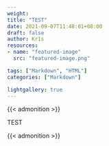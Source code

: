 ```yaml
---
weight:
title: "TEST"
date: 2021-09-07T11:48:01+08:00
draft: false
author: Kr1s
resources:
- name: "featured-image"
  src: "featured-image.png"

tags: ["Markdown", "HTML"]
categories: ["Markdown"]

lightgallery: true
---
```


{{< admonition >}}

TEST

{{< admonition >}}